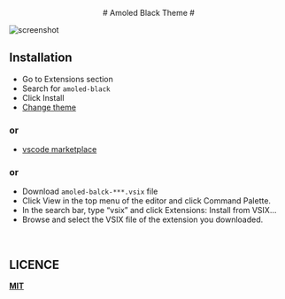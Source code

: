 <p align="center">
<bold>
 # Amoled Black Theme #
</bold>
</p>

![screenshot](https://raw.githubusercontent.com/rendinjast/amoled-black/main/img/screenshot.png)
  
## Installation
* Go to Extensions section
* Search for `amoled-black`
* Click Install
* [Change theme](https://code.visualstudio.com/docs/getstarted/themes#_selecting-the-color-theme)

### or 
* [vscode marketplace](https://marketplace.visualstudio.com/items?itemName=rendinjast.amoled-black)

### or 
* Download `amoled-balck-***.vsix` file 
* Click View in the top menu of the editor and click Command Palette.
* In the search bar, type “vsix” and click Extensions: Install from VSIX…
* Browse and select the VSIX file of the extension you downloaded.

<br>

## LICENCE
**[MIT](https://github.com/rendinjast/amoled-black/blob/main/LICENSE)** 
